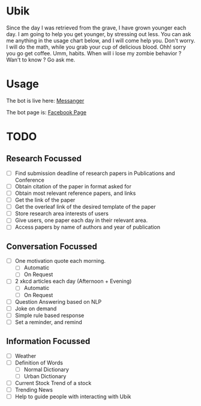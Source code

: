 # Ubik
Since the day I was retrieved from the grave, I have grown younger each day. I am going to help you get younger, by stressing out less. You can ask me anything in the usage chart below, and I will come help you. Don't worry. I will do the math, while you grab your cup of delicious blood. Ohh! sorry you go get coffee. Umm, habits. When will i lose my zombie behavior ? Wan't to know ? Go ask me.

# Usage

The bot is live here:
[Messanger](https://www.messenger.com/t/ubikbot)

The bot page is:
[Facebook Page](https://www.facebook.com/ubikbot/)

# TODO

## Research Focussed
- [ ] Find submission deadline of research papers in Publications and Conference
- [ ] Obtain citation of the paper in format asked for
- [ ] Obtain most relevant reference papers, and links  
- [ ] Get the link of the paper
- [ ] Get the overleaf link of the desired template of the paper
- [ ] Store research area interests of users
- [ ] Give users, one paper each day in their relevant area.
- [ ] Access papers by name of authors and year of publication

## Conversation Focussed
- [ ] One motivation quote each morning.
  - [ ] Automatic
  - [ ] On Request
- [ ] 2 xkcd articles each day (Afternoon + Evening)
  - [ ] Automatic
  - [ ] On Request
- [ ] Question Answering based on NLP
- [ ] Joke on demand
- [ ] Simple rule based response
- [ ] Set a reminder, and remind

## Information Focussed
- [ ] Weather
- [ ] Definition of Words
  - [ ] Normal Dictionary
  - [ ] Urban Dictionary
- [ ] Current Stock Trend of a stock
- [ ] Trending News
- [ ] Help to guide people with interacting with Ubik
